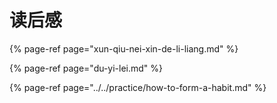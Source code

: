 # 读后感

{% page-ref page="xun-qiu-nei-xin-de-li-liang.md" %}

{% page-ref page="du-yi-lei.md" %}

{% page-ref page="../../practice/how-to-form-a-habit.md" %}

